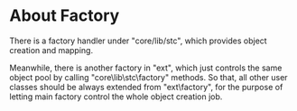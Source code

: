 # About Factory

There is a factory handler under "core/lib/stc", which provides object creation and mapping.  
 
Meanwhile, there is another factory in "ext", which just controls the same object pool by calling "core\lib\stc\factory" methods. So that, all other user classes should be always extended from "ext\factory", for the purpose of letting main factory control the whole object creation job.
